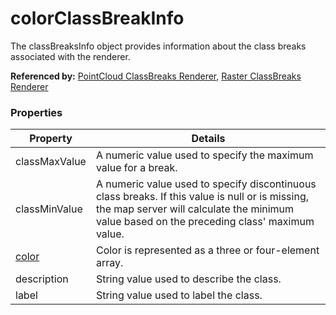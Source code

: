 # colorClassBreakInfo

The classBreaksInfo object provides information about the class breaks associated with the renderer.

**Referenced by:** [PointCloud ClassBreaks Renderer](pointCloudClassBreaksRenderer.md), [Raster ClassBreaks Renderer](rasterClassBreaksRenderer.md)

### Properties

| Property | Details
| --- | ---
| classMaxValue | A numeric value used to specify the maximum value for a break.
| classMinValue | A numeric value used to specify discontinuous class breaks. If this value is null or is missing, the map server will calculate the minimum value based on the preceding class' maximum value.
| [color](color.md) | Color is represented as a three or four-element array.
| description | String value used to describe the class.
| label | String value used to label the class.



